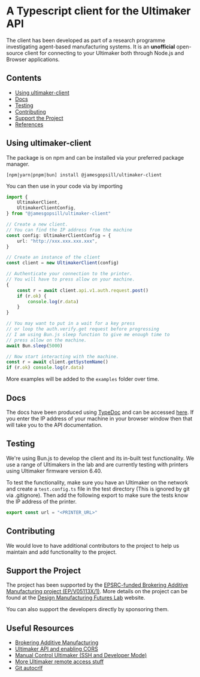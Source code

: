 # A Typescript client for the Ultimaker API

The client has been developed as part of a research programme investigating agent-based manufacturing systems. It is an **unofficial** open-source client for connecting to your Ultimaker both through Node.js and Browser applications.

## Contents

- [Using ultimaker-client](#using-ultimaker-client)
- [Docs](#docs)
- [Testing](#testing)
- [Contributing](#contributing)
- [Support the Project](#support-the-project)
- [References](#references)

## Using ultimaker-client

The package is on npm and can be installed via your preferred package manager.

```
[npm|yarn|pnpm|bun] install @jamesgopsill/ultimaker-client
```

You can then use in your code via by importing

```typescript
import {
	UltimakerClient,
	UltimakerClientConfig,
} from "@jamesgopsill/ultimaker-client"

// Create a new client.
// You can find the IP address from the machine
const config: UltimakerClientConfig = {
	url: "http://xxx.xxx.xxx.xxx",
}

// Create an instance of the client
const client = new UltimakerClient(config)

// Authenticate your connection to the printer.
// You will have to press allow on your machine.
{
	const r = await client.api.v1.auth.request.post()
	if (r.ok) {
		console.log(r.data)
	}
}

// You may want to put in a wait for a key press
// or loop the auth.verify.get request before progressing
// I am using Bun.js sleep function to give me enough time to
// press allow on the machine.
await Bun.sleep(5000)

// Now start interacting with the machine.
const r = await client.getSystemName()
if (r.ok) console.log(r.data)
```

More examples will be added to the `examples` folder over time.

## Docs

The docs have been produced using [TypeDoc](https://typedoc.org/) and can be accessed [here](https://jamesgopsill.github.io/ultimaker-client/). If you enter the IP address of your machine in your browser window then that will take you to the API documentation.

## Testing

We're using Bun.js to develop the client and its in-built test functionality. We use a range of Ultimakers in the lab and are currently testing with printers using Ultimaker firmware version 6.40.

To test the functionality, make sure you have an Ultimaker on the network and create a `test.config.ts` file in the test directory (This is ignored by git via .gitignore). Then add the following export to make sure the tests know the IP address of the printer.

```typescript
export const url = "<PRINTER_URL>"
```

## Contributing

We would love to have additional contributors to the project to help us maintain and add functionality to the project.

## Support the Project

The project has been supported by the [EPSRC-funded Brokering Additive Manufacturing project (EP/V05113X/1)](https://gow.epsrc.ukri.org/NGBOViewGrant.aspx?GrantRef=EP/V05113X/1). More details on the project can be found at the [Design Manufacturing Futures Lab](https://dmf-lab.co.uk/) website.

You can also support the developers directly by sponsoring them.

## Useful Resources

- [Brokering Additive Manufacturing](https://dmf-lab.co.uk/brokering-additive-manufacturing/)
- [Ultimaker API and enabling CORS](https://community.ultimaker.com/topic/17964-um3-api-and-cors/)
- [Manual Control Ultimaker (SSH and Developer Mode)](https://community.ultimaker.com/topic/18509-manual-control-for-ultimaker-3-over-the-lan-or-wifi/)
- [More Ultimaker remote access stuff](https://community.ultimaker.com/topic/15604-inside-the-ultimaker-3-day-3-remote-access-part-2/)
- [Git autocrlf](https://tanutaran.medium.com/solving-git-lf-will-be-replaced-by-crlf-7ca84eb0aad4)
